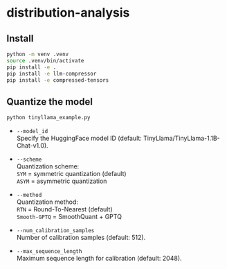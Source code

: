 # distribution-analysis

## Install
```bash
python -m venv .venv
source .venv/bin/activate
pip install -e .
pip install -e llm-compressor
pip install -e compressed-tensors
```
## Quantize the model
```bash
python tinyllama_example.py
```
- `--model_id`  
  Specify the HuggingFace model ID (default: TinyLlama/TinyLlama-1.1B-Chat-v1.0).

- `--scheme`  
  Quantization scheme:  
  `SYM` = symmetric quantization (default)  
  `ASYM` = asymmetric quantization

- `--method`  
  Quantization method:  
  `RTN` = Round-To-Nearest (default)  
  `Smooth-GPTQ` = SmoothQuant + GPTQ

- `--num_calibration_samples`  
  Number of calibration samples (default: 512).

- `--max_sequence_length`  
  Maximum sequence length for calibration (default: 2048).